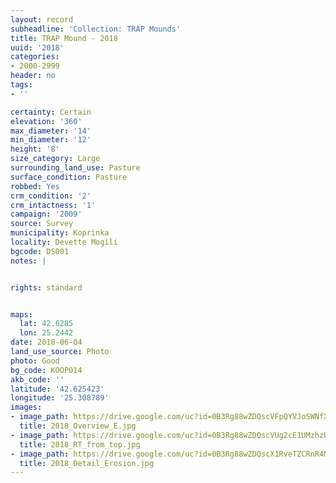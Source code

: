 ```yaml
---
layout: record
subheadline: 'Collection: TRAP Mounds'
title: TRAP Mound - 2018
uuid: '2018'
categories:
- 2000-2999
header: no
tags:
- ''

certainty: Certain
elevation: '360'
max_diameter: '14'
min_diameter: '12'
height: '8'
size_category: Large
surrounding_land_use: Pasture
surface_condition: Pasture
robbed: Yes
crm_condition: '2'
crm_intactness: '1'
campaign: '2009'
source: Survey
municipality: Koprinka
locality: Devette Mogili
bgcode: DS001
notes: |


rights: standard


maps:
  lat: 42.6285
  lon: 25.2442
date: 2018-06-04
land_use_source: Photo
photo: Good
bg_code: KOOP014
akb_code: ''
latitude: '42.625423'
longitude: '25.308789'
images:
- image_path: https://drive.google.com/uc?id=0B3Rg88wZDQscVFpQYVJoSWNfX28
  title: 2018_Overview_E.jpg
- image_path: https://drive.google.com/uc?id=0B3Rg88wZDQscVUg2cE1UMzhzUVE
  title: 2018_RT_from_top.jpg
- image_path: https://drive.google.com/uc?id=0B3Rg88wZDQscX1RveTZCRnR4MVk
  title: 2018_Detail_Erosion.jpg
---
```

